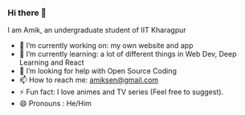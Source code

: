### Hi there 👋

I am Amik, an undergraduate student of IIT Kharagpur 
* 🔭 I’m currently working on: my own website and app
* 🌱 I’m currently learning: a lot of different things in Web Dev, Deep Learning and React 
* 🤔 I’m looking for help with Open Source Coding
* 📫 How to reach me: amiksen@gmail.com
* ⚡ Fun fact: I love animes and TV series (Feel free to suggest).
* 😄 Pronouns : He/Him

<!--
**Amik-Sen/Amik-Sen** is a ✨ _special_ ✨ repository because its `README.md` (this file) appears on your GitHub profile.

Here are some ideas to get you started:

🔭 I’m currently working on ...
🌱 I’m currently learning ...
- 👯 I’m looking to collaborate on ...
- 🤔 I’m looking for help with ...
- 💬 Ask me about ...
- 📫 How to reach me: ...
- 😄 Pronouns: ...
- ⚡ Fun fact: ...
-->
